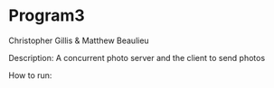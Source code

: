 # Program3
Christopher Gillis &
Matthew Beaulieu

Description:
A concurrent photo server and the client to send photos

How to run:
